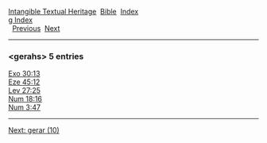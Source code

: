 [Intangible Textual Heritage](../../index)  [Bible](../index) 
[Index](index)   
[g Index](_g_)  
  [Previous](c04703)  [Next](c04705) 

------------------------------------------------------------------------

### &lt;gerahs&gt; 5 entries

[Exo 30:13](../kjv/exo030.htm#013)  
[Eze 45:12](../kjv/eze045.htm#012)  
[Lev 27:25](../kjv/lev027.htm#025)  
[Num 18:16](../kjv/num018.htm#016)  
[Num 3:47](../kjv/num003.htm#047)  

------------------------------------------------------------------------

[Next: gerar (10)](c04705)
